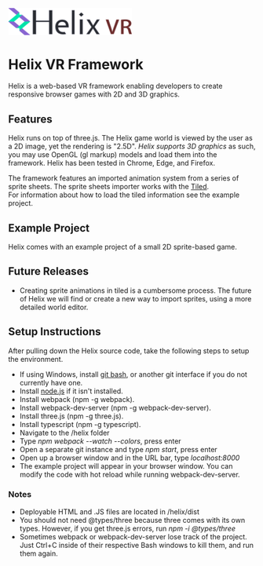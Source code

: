 
<img src="/helix_logo.png" width="50%" height="50%">

# Helix VR Framework

Helix is a web-based VR framework enabling developers to create responsive browser games with 2D and 3D graphics.

## Features

Helix runs on top of three.js. The Helix game world is viewed by the user as a 2D image, yet the rendering is "2.5D".  *Helix supports 3D graphics* as such, you may
use OpenGL (gl markup) models and load them into the framework.  Helix has been tested in Chrome, Edge, and Firefox.

The framework features an imported animation system from a series of sprite sheets.  The sprite sheets importer works with the [Tiled](https://www.mapeditor.org/).  
For information about how to load the tiled information see the example project.

## Example Project

Helix comes with an example project of a small 2D sprite-based game.  

## Future Releases

* Creating sprite animations in tiled is a cumbersome process. The future of Helix we will find or create a new way to import sprites, using a more detailed world editor.  

## Setup Instructions 
After pulling down the Helix source code, take the following steps to setup the environment.
* If using Windows, install [git bash](https://git-scm.com/downloads), or another git interface if you do not currently have one.
* Install [node.js](https://nodejs.org/en/download/) if it isn't installed.
* Install webpack (npm -g webpack).
* Install webpack-dev-server (npm -g webpack-dev-server).
* Install three.js (npm -g three.js).
* Install typescript (npm -g typescript).
* Navigate to the /helix folder
* Type *npm webpack --watch --colors*, press enter
* Open a separate git instance and type *npm start*, press enter
* Open up a browser window and in the URL bar, type *localhost:8000*
* The example project will appear in your browser window.  You can modify the code with hot reload while running webpack-dev-server.

### Notes 
* Deployable HTML and .JS files are located in /helix/dist
* You should not need @types/three because three comes with its own types.  However, if you get three.js errors, run *npm -i @types/three*
* Sometimes webpack or webpack-dev-server lose track of the project.  Just Ctrl+C inside of their respective Bash windows to kill them, and run them again.

